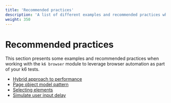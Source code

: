 ```yaml
---
title: 'Recommended practices'
description: 'A list of different examples and recommended practices when working with the k6 browser module'
weight: 350
---
```


# Recommended practices

This section presents some examples and recommended practices when working with the `k6 browser` module to leverage browser automation as part of your k6 tests.

- [Hybrid approach to performance](https://grafana.com/docs/k6/<K6_VERSION>/using-k6-browser/recommended-practices/hybrid-approach-to-performance)
- [Page object model pattern](https://grafana.com/docs/k6/<K6_VERSION>/using-k6-browser/recommended-practices/page-object-model-pattern)
- [Selecting elements](https://grafana.com/docs/k6/<K6_VERSION>/using-k6-browser/recommended-practices/selecting-elements)
- [Simulate user input delay](https://grafana.com/docs/k6/<K6_VERSION>/using-k6-browser/recommended-practices/simulate-user-input-delay)
